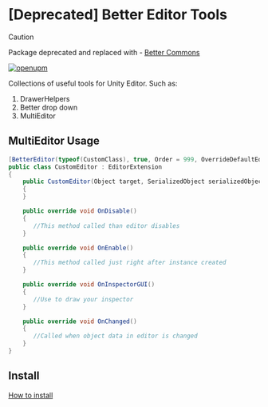 # [Deprecated] Better Editor Tools

> [!CAUTION]
> Package deprecated and replaced with - [Better Commons](https://github.com/techno-dwarf-works/better-commons)

[![openupm](https://img.shields.io/npm/v/com.uurha.bettereditortools?label=openupm&registry_uri=https://package.openupm.com)](https://openupm.com/packages/com.uurha.bettereditortools/)

Collections of useful tools for Unity Editor. Such as:
1. DrawerHelpers
2. Better drop down
3. MultiEditor

## MultiEditor Usage

```c#
[BetterEditor(typeof(CustomClass), true, Order = 999, OverrideDefaultEditor = false)]
public class CustomEditor : EditorExtension
{
    public CustomEditor(Object target, SerializedObject serializedObject) : base(target, serializedObject)
    {
    }

    public override void OnDisable()
    {
       //This method called than editor disables
    }

    public override void OnEnable()
    {
       //This method called just right after instance created
    }

    public override void OnInspectorGUI()
    {
       //Use to draw your inspector
    }

    public override void OnChanged()
    {
       //Called when object data in editor is changed
    }
}
```

## Install
[How to install](https://github.com/uurha/BetterPluginCollection/wiki/How-to-install)
